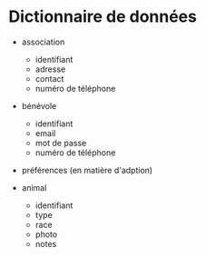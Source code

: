 # Dictionnaire de données

- association
  - identifiant
  - adresse
  - contact
  - numéro de téléphone
- bénévole
  - identifiant
  - email
  - mot de passe
  - numéro de téléphone

- préférences (en matière d'adption)

- animal
  - identifiant
  - type
  - race
  - photo
  - notes